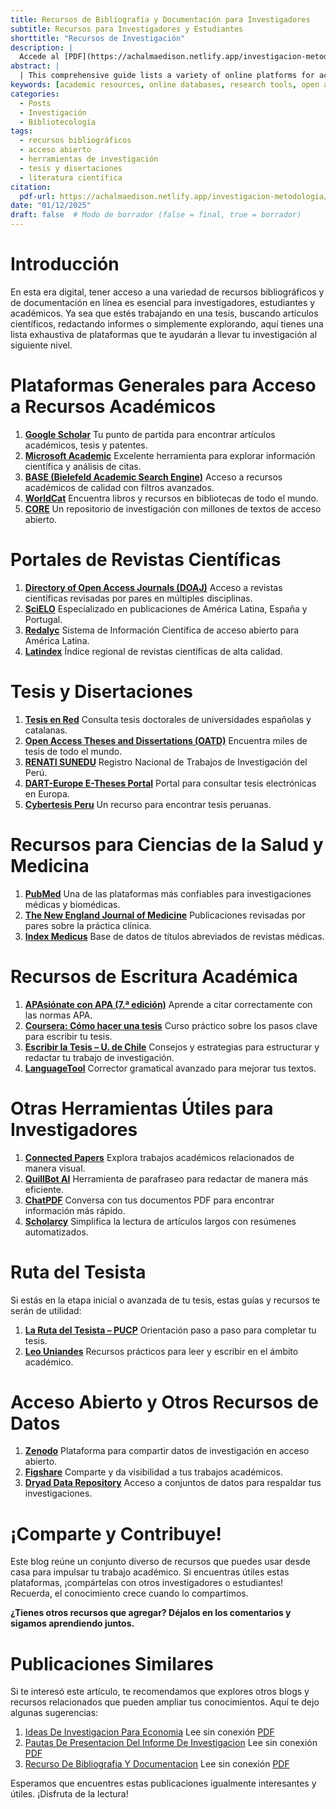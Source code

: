 ```yaml
---
title: Recursos de Bibliografía y Documentación para Investigadores
subtitle: Recursos para Investigadores y Estudiantes
shorttitle: "Recursos de Investigación"
description: |
  Accede al [PDF](https://achalmaedison.netlify.app/investigacion-metodologia/posts/2025-01-12-recurso-de-bibliografia-y-documentacion/index.pdf) completo aquí.
abstract: |
  | This comprehensive guide lists a variety of online platforms for accessing bibliographic and documentation resources essential for researchers, students, and academics. It includes general academic resource portals, open access journal directories, databases for theses and dissertations, medical and health sciences resources, academic writing aids, and tools for data sharing. The guide aims to facilitate research by providing links to tools that support different stages of academic inquiry, from literature review to thesis writing, ensuring researchers have the means to enhance their work from any location.
keywords: [academic resources, online databases, research tools, open access, thesis writing]
categories:
  - Posts
  - Investigación
  - Bibliotecología
tags:
  - recursos bibliográficos
  - acceso abierto 
  - herramientas de investigación  
  - tesis y disertaciones
  - literatura científica
citation:
  pdf-url: https://achalmaedison.netlify.app/investigacion-metodologia/posts/2025-01-12-recurso-de-bibliografia-y-documentacion/index.pdf
date: "01/12/2025"
draft: false  # Modo de borrador (false = final, true = borrador)
---
```








# Introducción
En esta era digital, tener acceso a una variedad de recursos bibliográficos y de documentación en línea es esencial para investigadores, estudiantes y académicos. Ya sea que estés trabajando en una tesis, buscando artículos científicos, redactando informes o simplemente explorando, aquí tienes una lista exhaustiva de plataformas que te ayudarán a llevar tu investigación al siguiente nivel.


# Plataformas Generales para Acceso a Recursos Académicos

1. **[Google Scholar](https://scholar.google.com/)**
    Tu punto de partida para encontrar artículos académicos, tesis y patentes.
2. **[Microsoft Academic](https://academic.microsoft.com/)**
    Excelente herramienta para explorar información científica y análisis de citas.
3. **[BASE (Bielefeld Academic Search Engine)](https://www.base-search.net/)**
    Acceso a recursos académicos de calidad con filtros avanzados.
4. **[WorldCat](https://www.worldcat.org/)**
    Encuentra libros y recursos en bibliotecas de todo el mundo.
5. **[CORE](https://core.ac.uk/)**
    Un repositorio de investigación con millones de textos de acceso abierto.

# Portales de Revistas Científicas

1. **[Directory of Open Access Journals (DOAJ)](https://doaj.org/)**
    Acceso a revistas científicas revisadas por pares en múltiples disciplinas.
2. **[SciELO](https://scielo.org/)**
    Especializado en publicaciones de América Latina, España y Portugal.
3. **[Redalyc](https://www.redalyc.org/)**
    Sistema de Información Científica de acceso abierto para América Latina.
4. **[Latindex](https://www.latindex.org/)**
    Índice regional de revistas científicas de alta calidad.


# Tesis y Disertaciones

1. **[Tesis en Red](http://www.tesisenred.net/)**
    Consulta tesis doctorales de universidades españolas y catalanas.
2. **[Open Access Theses and Dissertations (OATD)](https://oatd.org/)**
    Encuentra miles de tesis de todo el mundo.
3. **[RENATI SUNEDU](http://renati.sunedu.gob.pe/)**
    Registro Nacional de Trabajos de Investigación del Perú.
4. **[DART-Europe E-Theses Portal](http://www.dart-europe.eu/basic-search.php)**
    Portal para consultar tesis electrónicas en Europa.
5. **[Cybertesis Peru](http://cybertesis.unmsm.edu.pe/)**
    Un recurso para encontrar tesis peruanas.


# Recursos para Ciencias de la Salud y Medicina

1. **[PubMed](https://www.ncbi.nlm.nih.gov/pubmed/)**
    Una de las plataformas más confiables para investigaciones médicas y biomédicas.
2. **[The New England Journal of Medicine](https://www.nejm.org/)**
    Publicaciones revisadas por pares sobre la práctica clínica.
3. **[Index Medicus](http://www2.bg.ump.edu.pl/czasopisma/medicus.php?lang=eng)**
    Base de datos de títulos abreviados de revistas médicas.


# Recursos de Escritura Académica

1. **[APAsiónate con APA (7.ª edición)](https://centrodeescriturajaveriano.thinkific.com/courses/normas-apa-septima-edicion)**
    Aprende a citar correctamente con las normas APA.
2. **[Coursera: Cómo hacer una tesis](https://www.coursera.org/learn/como-hacer-una-tesis)**
    Curso práctico sobre los pasos clave para escribir tu tesis.
3. **[Escribir la Tesis – U. de Chile](https://aprendizaje.uchile.cl/recursos-para-leer-escribir-y-hablar-en-la-universidad/escribir-la-tesis/)**
    Consejos y estrategias para estructurar y redactar tu trabajo de investigación.
4. **[LanguageTool](https://languagetool.org/)**
    Corrector gramatical avanzado para mejorar tus textos.


# Otras Herramientas Útiles para Investigadores

1. **[Connected Papers](https://www.connectedpapers.com/)**
    Explora trabajos académicos relacionados de manera visual.
2. **[QuillBot AI](https://quillbot.com/)**
    Herramienta de parafraseo para redactar de manera más eficiente.
3. **[ChatPDF](https://www.chatpdf.com/)**
    Conversa con tus documentos PDF para encontrar información más rápido.
4. **[Scholarcy](https://www.scholarcy.com/)**
    Simplifica la lectura de artículos largos con resúmenes automatizados.


# Ruta del Tesista

Si estás en la etapa inicial o avanzada de tu tesis, estas guías y recursos te serán de utilidad:

1. **[La Ruta del Tesista – PUCP](https://posgrado.pucp.edu.pe/informacion-para-estudiantes/la-ruta-del-tesista/)**
    Orientación paso a paso para completar tu tesis.
2. **[Leo Uniandes](https://leo.uniandes.edu.co/)**
    Recursos prácticos para leer y escribir en el ámbito académico.


# Acceso Abierto y Otros Recursos de Datos

1. **[Zenodo](https://zenodo.org/)**
    Plataforma para compartir datos de investigación en acceso abierto.
2. **[Figshare](https://figshare.com/)**
    Comparte y da visibilidad a tus trabajos académicos.
3. **[Dryad Data Repository](https://datadryad.org/stash)**
    Acceso a conjuntos de datos para respaldar tus investigaciones.


# ¡Comparte y Contribuye!

Este blog reúne un conjunto diverso de recursos que puedes usar desde casa para impulsar tu trabajo académico. Si encuentras útiles estas plataformas, ¡compártelas con otros investigadores o estudiantes! Recuerda, el conocimiento crece cuando lo compartimos.

**¿Tienes otros recursos que agregar? Déjalos en los comentarios y sigamos aprendiendo juntos.**



# Publicaciones Similares

Si te interesó este artículo, te recomendamos que explores otros blogs y recursos relacionados que pueden ampliar tus conocimientos. Aquí te dejo algunas sugerencias:


1. [Ideas De Investigacion Para Economia](https://achalmaedison.netlify.app/investigacion-metodologia/posts/2023-06-03-ideas-de-investigacion-para-economia) Lee sin conexión [PDF](https://achalmaedison.netlify.app/investigacion-metodologia/posts/2023-06-03-ideas-de-investigacion-para-economia/index.pdf)
2. [Pautas De Presentacion Del Informe De Investigacion](https://achalmaedison.netlify.app/investigacion-metodologia/posts/2023-06-03-pautas-de-presentacion-del-informe-de-investigacion) Lee sin conexión [PDF](https://achalmaedison.netlify.app/investigacion-metodologia/posts/2023-06-03-pautas-de-presentacion-del-informe-de-investigacion/index.pdf)
3. [Recurso De Bibliografia Y Documentacion](https://achalmaedison.netlify.app/investigacion-metodologia/posts/2025-01-12-recurso-de-bibliografia-y-documentacion) Lee sin conexión [PDF](https://achalmaedison.netlify.app/investigacion-metodologia/posts/2025-01-12-recurso-de-bibliografia-y-documentacion/index.pdf)


Esperamos que encuentres estas publicaciones igualmente interesantes y útiles. ¡Disfruta de la lectura!

